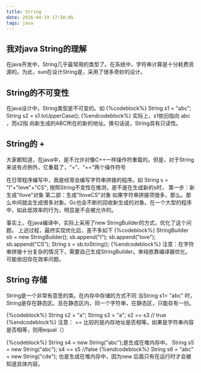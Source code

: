 ```yaml
---
title: String
date: 2016-04-19 17:50:05
tags: java
---
```

##  我对java String的理解 
在java开发中，String几乎最常用的类型了。在系统中，字符串计算是十分耗费资源的。为此，sun在设计String是，采用了很多奇妙的设计。
## String的不可变性
在java设计中，String类型是不可变的。如
{%codeblock%}
   String s1 = "abc";
   String s2 = s1.toUpperCase();
{%endcodeblock%}
   实际上，s1依旧指向 abc ，而s2指 向新生成的ABC所在的新的地址。换句话说，String具有只读性。

## String的 + 
大家都知道，在java中，是不允许对像C++一样操作符重载的。但是，对于String来说有点例外，它重载了，“+”、“+=”两个操作符号

在日常程序编写中，我是经常会编写字符串拼接的程序。如
 String s  = "I"+"love"+"CS";
 按照String不变性在推测，是不是在生成新的s时，
 第一步：新生成"Ilove"对象
 第二部：生成"IloveCS"对象
 如果字符串拼接项很多，那么。那么中间就会生成很多对象。Gc也会不断的回收新生成的对象。在一个大型的程序中，如此低效率的行为，明显是不会被允许的。

 事实上，在java编译中，实际上采用了new StringBuilder的方式，优化了这个问题。
 上述过程，最终实现优化后，差不多如下
 {%codeblock%}
 StringBuilder sb  = new StringBuilder();
 sb.append("I");
 sb.append("love");
 sb.append("CS");
 String s = sb.toString();
{%endcodeblock%}
 注意：在字符串拼接十分复杂的情况下，需要自己生成StringBuilder。单纯依靠编译器优化。可能依旧存在效率问题。

 ## String 存储
 String是一个非常有意思的类。在内存中存储的方式不同
 当String s1= "abc" 时，String是存在静态区。且在静态区内，同一个字符串，在静态区，只能存有一份。

 {%codeblock%}
 String s2 = "a";
 String s3 = "a";
 s2 == s3 //  true
{%endcodeblock%}
 注意： == 比较的是内存地址是否相等。如果是字符串内容是否相等，则用equal（）

 {%codeblock%}
 String s4 = new String("abc");是生成在堆内存中。
 String s5 = new String("abc");
 s4 == s5 //false
{%endcodeblock%}
String s6 = "abc" + new String("cde"); 也是生成在堆内存中，因为new 后面只有在运行时才会被知道具体内容。



